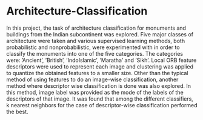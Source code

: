# Architecture-Classification
In this project, the task of architecture classification for monuments and buildings from the Indian subcontinent was explored. Five major classes of architecture were taken and various supervised learning methods, both probabilistic and nonprobabilistic, were experimented with in order to classify the monuments into one of the five categories. The categories were: ’Ancient’, ’British’, ’IndoIslamic’, ’Maratha’ and ’Sikh’. Local ORB feature descriptors were used to represent each image and clustering was applied to quantize the obtained features to a smaller size. Other than the typical method of using features to do an image-wise classification, another method where descriptor wise classification is done was also explored. In this method, image label was provided as the mode of the labels of the descriptors of that image. It was found that among the different classifiers, k nearest neighbors for the case of descriptor-wise classification performed the best.
